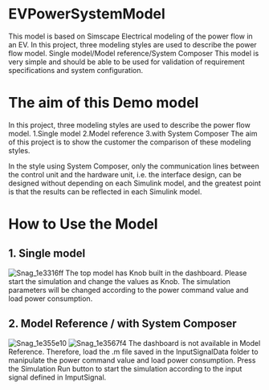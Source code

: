 # EVPowerSystemModel

This model is based on Simscape Electrical modeling of the power flow in an EV.
In this project, three modeling styles are used to describe the power flow model.
Single model/Model reference/System Composer
This model is very simple and should be able to be used for validation of requirement specifications and system configuration.

# The aim of this Demo model
In this project, three modeling styles are used to describe the power flow model.
1.Single model
2.Model reference
3.with System Composer
The aim of this project is to show the customer the comparison of these modeling styles.

In the style using System Composer, only the communication lines between the control unit and the hardware unit, i.e. the interface design, can be designed without depending on each Simulink model, and the greatest point is that the results can be reflected in each Simulink model.

# How to Use the Model
## 1. Single model
![Snag_1e3316ff](/uploads/5dfb4732f850da410f45ca9a3cb97c67/Snag_1e3316ff.png)
The top model has Knob built in the dashboard.
Please start the simulation and change the values as Knob.
The simulation parameters will be changed according to the power command value and load power consumption.

## 2. Model Reference / with System Composer
![Snag_1e355e10](/uploads/307be6a54ebbeed1376400e15705b2fc/Snag_1e355e10.png)
![Snag_1e3567f4](/uploads/f51271c9de42a428ea37562499796962/Snag_1e3567f4.png)
The dashboard is not available in Model Reference.
Therefore, load the .m file saved in the InputSignalData folder to manipulate the power command value and load power consumption.
Press the Simulation Run button to start the simulation according to the input signal defined in ImputSignal.
